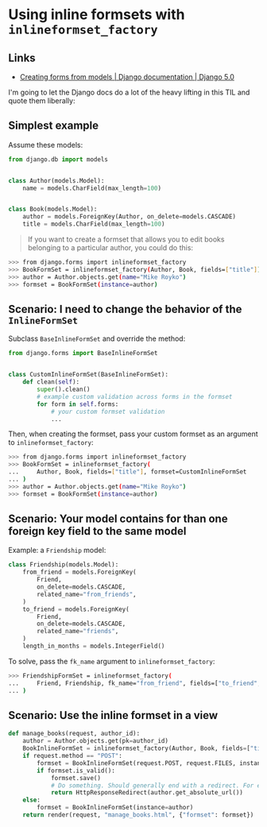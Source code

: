 # Using inline formsets with `inlineformset_factory`

## Links 

- [Creating forms from models | Django documentation | Django 5.0](https://docs.djangoproject.com/en/5.0/topics/forms/modelforms/#inline-formsets)

I'm going to let the Django docs do a lot of the heavy lifting in this TIL and quote them liberally: 

## Simplest example 

Assume these models: 

```python
from django.db import models


class Author(models.Model):
    name = models.CharField(max_length=100)


class Book(models.Model):
    author = models.ForeignKey(Author, on_delete=models.CASCADE)
    title = models.CharField(max_length=100)
```

> If you want to create a formset that allows you to edit books belonging to a particular author, you could do this:


```bash
>>> from django.forms import inlineformset_factory
>>> BookFormSet = inlineformset_factory(Author, Book, fields=["title"])
>>> author = Author.objects.get(name="Mike Royko")
>>> formset = BookFormSet(instance=author)
```


## Scenario: I need to change the behavior of the `InlineFormSet` 

Subclass `BaseInlineFormSet` and override the method: 

```python
from django.forms import BaseInlineFormSet


class CustomInlineFormSet(BaseInlineFormSet):
    def clean(self):
        super().clean()
        # example custom validation across forms in the formset
        for form in self.forms:
            # your custom formset validation
            ...
```

Then, when creating the formset, pass your custom formset as an argument to `inlineformset_factory`: 

```bash
>>> from django.forms import inlineformset_factory
>>> BookFormSet = inlineformset_factory(
...     Author, Book, fields=["title"], formset=CustomInlineFormSet
... )
>>> author = Author.objects.get(name="Mike Royko")
>>> formset = BookFormSet(instance=author)
```

## Scenario: Your model contains for than one foreign key field to the same model 

Example: a `Friendship` model: 

```python
class Friendship(models.Model):
    from_friend = models.ForeignKey(
        Friend,
        on_delete=models.CASCADE,
        related_name="from_friends",
    )
    to_friend = models.ForeignKey(
        Friend,
        on_delete=models.CASCADE,
        related_name="friends",
    )
    length_in_months = models.IntegerField()
```

To solve, pass the `fk_name` argument to `inlineformset_factory`: 

```bash
>>> FriendshipFormSet = inlineformset_factory(
...     Friend, Friendship, fk_name="from_friend", fields=["to_friend", "length_in_months"]
... )
```

## Scenario: Use the inline formset in a view 


```python
def manage_books(request, author_id):
    author = Author.objects.get(pk=author_id)
    BookInlineFormSet = inlineformset_factory(Author, Book, fields=["title"])
    if request.method == "POST":
        formset = BookInlineFormSet(request.POST, request.FILES, instance=author)
        if formset.is_valid():
            formset.save()
            # Do something. Should generally end with a redirect. For example:
            return HttpResponseRedirect(author.get_absolute_url())
    else:
        formset = BookInlineFormSet(instance=author)
    return render(request, "manage_books.html", {"formset": formset})
```
